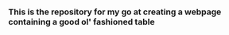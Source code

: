 ### This is the repository for my go at creating a webpage containing a good ol' fashioned table ###
